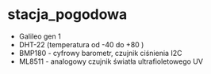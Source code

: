 # stacja_pogodowa

* Galileo gen 1
* DHT-22 (temperatura od -40 do +80 )
* BMP180 - cyfrowy barometr, czujnik ciśnienia I2C
* ML8511 - analogowy czujnik światła ultrafioletowego UV
